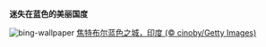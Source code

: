 
**迷失在蓝色的美丽国度**

![bing-wallpaper](https://www.bing.com/th?id=OHR.BlueCityIndia_ZH-CN4275229255_1920x1080.jpg)
[焦特布尔蓝色之城，印度 (© cinoby/Getty Images)](https://www.bing.com/search?q=%E7%84%A6%E7%89%B9%E5%B8%83%E5%B0%94+%E5%8D%B0%E5%BA%A6&amp;form=hpcapt&amp;mkt=zh-cn)
  